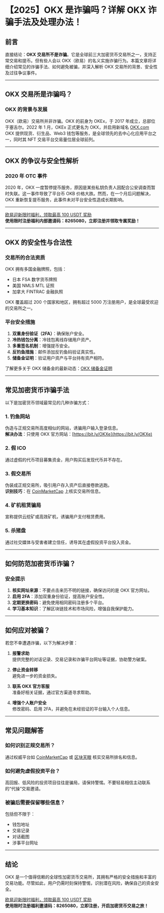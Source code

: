 # 【2025】OKX 是诈骗吗？详解 OKX 诈骗手法及处理办法！



## 前言

直接结论：**OKX 交易所不是诈骗**。它是全球前三大加密货币交易所之一，支持正常交易和提币。但有些人会以 OKX（欧易）的名义实施诈骗行为。本篇文章将详细介绍常见的诈骗手法、如何避免被骗，并深入解析 OKX 交易所的背景、安全性及过往争议事件。

---

## OKX 交易所是诈骗吗？

### OKX 的背景与发展

OKX（欧易）交易所并非诈骗。OKX 的前身为 OKEx，于 2017 年成立，总部位于塞舌尔。2022 年 1 月，OKEx 正式更名为 OKX，并启用新域名 [OKX.com](https://bit.ly/OKXe)
OKX 提供现货、衍生品、Web3 钱包等服务，是全球领先的去中心化应用平台之一，同时其 NFT 交易平台交易量位居全球前列。

---

## OKX 的争议与安全性解析

### 2020 年 OTC 事件

2020 年，OKX 一度暂停提币服务，原因是某些私钥负责人因配合公安调查而暂时失联。这一事件导致了平台币 OKB 价格大跌。然而，在一个月后问题解决，OKX 重新恢复提币服务，此事件未对平台安全性造成长期影响。

---
[欧易迎新限时福利，领取最高 100 USDT 奖励](https://bit.ly/OKXe)  
**使用限时注册福利内部邀请码：8265080，立即注册并领取专属奖励！**

---

## OKX 的安全性与合法性

### 交易所的合法资质

OKX 拥有多国金融牌照，包括：
- 日本 FSA 数字货币牌照
- 美国 NMLS MTL 证照
- 加拿大 FINTRAC 金融执照

OKX 覆盖超过 200 个国家和地区，拥有超过 5000 万注册用户，是全球最受欢迎的交易所之一。

### 平台安全措施

1. **双重身份验证（2FA）**：确保账户安全。
2. **冷热钱包分离**：冷钱包离线存储用户资产。
3. **多重签名机制**：增强提币安全。
4. **反钓鱼措施**：邮件添加反钓鱼码验证真实性。
5. **储备金证明**：验证用户资产与平台持有资产相符。

了解更多关于 OKX 储备金的最新动态：[OKX 储备金证明](https://bit.ly/OKXe)

---

## 常见加密货币诈骗手法

以下是加密货币领域最常见的几种诈骗方式：

### 1. 钓鱼网站
伪造与正规交易所高度相似的网站，诱骗用户输入登录信息。  
**解决办法**：只使用 OKX 官方网站：[https://bit.ly/OKXe](https://bit.ly/OKXe)

### 2. 假 ICO
通过虚假的代币项目募集资金，用户购买后发现代币并不存在。

### 3. 假交易所
伪装成正规交易所，吸引用户存入资产后直接卷款逃跑。  
**识别技巧**：在 [CoinMarketCap](https://coinmarketcap.com) 上核实交易所信息。

### 4. 矿机租赁骗局
宣称提供云挖矿或高效矿机，诱骗用户支付租赁费用。

### 5. 杀猪盘
通过社交媒体与受害者建立信任，诱导其在虚假投资平台投入资金。

---

## 如何防范加密货币诈骗？

### 安全提示

1. **核实网址来源**：不要点击来历不明的链接，确保访问的是 OKX 官方网址。
2. **启用 2FA**：添加双重身份验证，提高账户安全性。
3. **定期更换密码**：避免使用相同密码注册多个平台。
4. **学习基本知识**：了解区块链技术和市场风险，增强自我保护能力。

---

## 如何应对被骗？

若您不幸遭遇诈骗，以下为解决步骤：

1. **报警求助**  
   提供完整的对话记录、交易记录和诈骗平台网址等证据，协助警方破案。

2. **停止资金转移**  
   避免进一步的资金损失。

3. **联系 OKX 官方客服**  
   准备好相关证据，通过官方渠道寻求帮助。

4. **增强个人账户安全**  
   修改密码、启用 2FA，并避免在未经验证的平台输入个人信息。

---

## 常见问题解答

### 如何识别正规交易所？

通过权威平台如 [CoinMarketCap](https://coinmarketcap.com) 或 [区块天眼](https://www.wikibit.com/zh/) 核实交易所排名和信息。

### 如何避免虚假投资平台？

高回报、低风险的投资项目往往是骗局，请保持警惕。不要轻易相信主动联系的“代操”交易邀请。

### 被骗后需要保留哪些信息？

包括但不限于：
- 钱包地址
- 交易记录
- 对话截图
- 涉事平台网址

---

## 结论

OKX 是一个值得信赖的全球性加密货币交易所，其拥有严格的安全措施和丰富的交易功能。尽管如此，用户仍需时刻保持警惕，识别潜在风险，确保自己的资金安全。

[欧易迎新限时福利，领取最高 100 USDT 奖励](https://bit.ly/OKXe)  
**使用限时注册福利邀请码：8265080，立即注册，开启加密货币交易之旅！**
